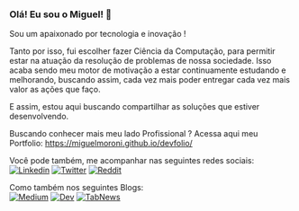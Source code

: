 ### Olá! Eu sou o Miguel! 👋

Sou um apaixonado por tecnologia e inovação !

Tanto por isso, fui escolher fazer Ciência da Computação, para permitir estar na atuação da resolução de problemas de nossa sociedade.
Isso acaba sendo meu motor de motivação a estar continuamente estudando e melhorando, buscando assim, cada vez mais poder entregar cada vez mais valor as ações que faço.

E assim, estou aqui buscando compartilhar as soluções que estiver desenvolvendo.

Buscando conhecer mais meu lado Profissional ? Acessa aqui meu Portfolio: https://miguelmoroni.github.io/devfolio/

Você pode também, me acompanhar nas seguintes redes sociais:
<br>
<a href="https://www.linkedin.com/in/miguelmoroni/"><img src="" alt="Linkedin"></a>
<a href="https://twitter.com/miguelmoroni11"><img src="" alt="Twitter"></a>
<a href="https://www.reddit.com/user/miguelmoroni11"><img src="" alt="Reddit"></a>

Como também nos seguintes Blogs:
<br>
<a href="https://medium.com/@miguelmoroni"><img src="" alt="Medium"></a>
<a href="https://dev.to/miguelmoroni"><img src="" alt="Dev"></a>
<a href="https://www.tabnews.com.br/miguelmoroni"><img src="" alt="TabNews"></a>


<!--
**miguelmoroni/miguelmoroni** is a ✨ _special_ ✨ repository because its `README.md` (this file) appears on your GitHub profile.

Here are some ideas to get you started:

- 🔭 I’m currently working on ...
- 🌱 I’m currently learning ...
- 👯 I’m looking to collaborate on ...
- 🤔 I’m looking for help with ...
- 💬 Ask me about ...
- 📫 How to reach me: ...
- 😄 Pronouns: ...
- ⚡ Fun fact: ...
-->
